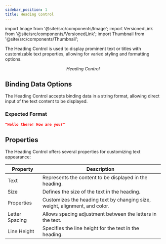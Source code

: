 ```yaml
---
sidebar_position: 1
title: Heading Control
---
```


import Image from '@site/src/components/Image';
import VersionedLink from '@site/src/components/VersionedLink';
import Thumbnail from '@site/src/components/Thumbnail';

The Heading Control is used to display prominent text or titles with customizable text properties, allowing for varied styling and formatting options.

<figure>
  <Thumbnail src="/img/reference/controls/heading/preview.png" alt="Heading Control" />
  <figcaption align = "center"><i>Heading Control</i></figcaption>
</figure>

## Binding Data Options

The Heading Control accepts binding data in a string format, allowing direct input of the text content to be displayed.

### Expected Format

```json
"Hello there! How are you?"
```

## Properties

The Heading Control offers several properties for customizing text appearance:

| Property       | Description                                               |
|----------------|-----------------------------------------------------------|
| Text           | Represents the content to be displayed in the heading.      |
| Size           | Defines the size of the text in the heading.                |
| Properties     | Customizes the heading text by changing size, weight, alignment, and color. |
| Letter Spacing | Allows spacing adjustment between the letters in the text.  |
| Line Height    | Specifies the line height for the text in the heading.       |

